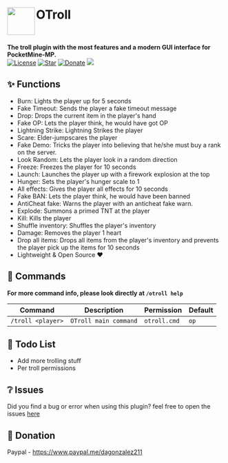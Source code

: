 <h1>OTroll<img src="https://github.com/SpiceX/OTroll/blob/master/assets/logo-min.png" height="64" width="64" align="left" alt=""></h1><br>

<b>The troll plugin with the most features and a modern GUI interface for PocketMine-MP.</b><br>
[![License](https://img.shields.io/github/license/SpiceX/OTroll)](https://github.com/SpiceX/OTroll)
[![Star](https://img.shields.io/github/stars/SpiceX/OTroll)](https://github.com/SpiceX/OTroll/stargazers)
[![Donate](https://img.shields.io/badge/Donate-PayPal-green.svg)](https://www.paypal.me/dagonzalez211)
[![](https://poggit.pmmp.io/shield.dl.total/OTroll)](https://poggit.pmmp.io/p/OTroll)

## ✨ Functions

- Burn:
Lights the player up for 5 seconds
- Fake Timeout:
Sends the player a fake timeout message
- Drop:
Drops the current item in the player's hand
- Fake OP:
Lets the player think, he would have got OP
- Lightning Strike:
Lightning Strikes the player
- Scare:
Elder-jumpscares the player
- Fake Demo:
  Tricks the player into believing that he/she must buy a rank on the server.
- Look Random:
Lets the player look in a random direction
- Freeze:
Freezes the player for 10 seconds
- Launch:
Launches the player up with a firework explosion at the top
- Hunger:
Sets the player's hunger scale to 1
- All effects:
Gives the player all effects for 10 seconds
- Fake BAN:
Lets the player think, he would have been banned
- AntiCheat fake:
Warns the player with an anticheat fake warn.
- Explode:
Summons a primed TNT at the player
- Kill: 
Kills the player
- Shuffle inventory:
Shuffles the player's inventory
- Damage:
Removes the player 1 heart
- Drop all items:
Drops all items from the player's inventory and prevents the player pick up the items for 10 seconds
- Lightweight & Open Source ❤

## 💬 Commands

<b>For more command info, please look directly at ```/otroll help```</b><br>

| Command | Description | Permission | Default |
| --- | --- | --- | --- |
| ```/troll <player>``` | ```OTroll main command``` | ```otroll.cmd``` | ```op``` |

## 📝 Todo List

- Add more trolling stuff
- Per troll permissions

## ❔ Issues

Did you find a bug or error when using this plugin? feel free to open the
issues [here](https://github.com/SpiceX/OTroll/issues/new)

## 👑 Donation

Paypal - https://www.paypal.me/dagonzalez211 <br>
